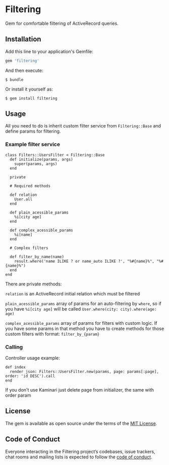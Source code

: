 # Filtering

Gem for comfortable filtering of ActiveRecord queries.

## Installation

Add this line to your application's Gemfile:

```ruby
gem 'filtering'
```

And then execute:

    $ bundle

Or install it yourself as:

    $ gem install filtering

## Usage
All you need to do is inherit custom filter service from `Filtering::Base` and define params for filtering.

### Example filter service

```
class Filters::UsersFilter < Filtering::Base
  def initialize(params, args)
    super(params, args)
  end

  private

  # Required methods

  def relation
    User.all
  end

  def plain_acessible_params
    %i[city age]
  end

  def complex_acessible_params
    %i[name]
  end

  # Complex filters

  def filter_by_name(name)
    result.where('name ILIKE ? or name_auto ILIKE ?', "%#{name}%", "%#{name}%")
  end
end

```
There are private methods:

`relation` is an ActiveRecord initial relation which must be filtered

`plain_acessible_params` array of params for an auto-filtering by `where`, so if you have `%i[city age]` will be called `User.where(city: city).where(age: age)`

`complex_acessible_params` array of params for filters with custom logic. If you have some params in that method you have to create methods for those custom filters with format: `filter_by_{param}`

### Calling
Controller usage example:

```
def index
  render json: Filters::UsersFilter.new(params, page: params[:page], order: 'id DESC').call
end
```
If you don't use Kaminari just delete page from initializer, the same with order param

## License

The gem is available as open source under the terms of the [MIT License](https://opensource.org/licenses/MIT).

## Code of Conduct

Everyone interacting in the Filtering project’s codebases, issue trackers, chat rooms and mailing lists is expected to follow the [code of conduct](https://github.com/[USERNAME]/filtering/blob/master/CODE_OF_CONDUCT.md).
